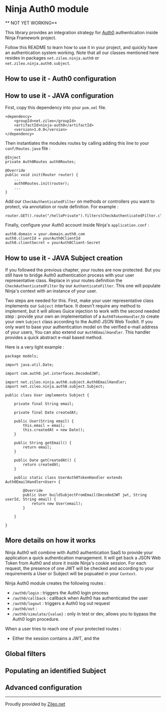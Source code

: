 # Ninja Auth0 module

** NOT YET WORKING**

This library provides an integration strategy for [Auth0](https://auth0.com) authentication inside Ninja Framework project.

Follow this README to learn how to use it in your project, and quickly have an authentication system working. Note that all our classes mentioned here resides in packages `net.zileo.ninja.auth0` or `net.zileo.ninja.auth0.subject`.

## How to use it - Auth0 configuration



## How to use it - JAVA configuration

First, copy this dependency into your `pom.xml` file.

    <dependency>
        <groupId>net.zileo</groupId>
        <artifactId>ninja-auth0</artifactId>
        <version>1.0.0</version>
    </dependency>

Then instantiates the modules routes by calling adding this line to your `conf/Routes.java` file :

    @Inject
    private Auth0Routes auth0Routes;
    
    @Override
    public void init(Router router) {
        ...
        auth0Routes.init(router);
        ...
    }

Add our `CheckAuthenticatedFilter` on methods or controllers you want to protect, via annotation or route definition. For example :

    router.GET().route("/helloPrivate").filters(CheckAuthenticatedFilter.class).with(ExampleController::helloPrivate);

Finally, configure your Auth0 account inside Ninja's `application.conf` :

    auth0.domain = your.domain.auth0.com
    auth0.clientId = yourAuth0ClientId
    auth0.clientSecret = yourAuth0Client-Secret

## How to use it - JAVA Subject creation

If you followed the previous chapter, your routes are now protected. But you still have to bridge Auth0 authentication process with your user representative class. Replace in your routes definition the `CheckAuthenticatedFilter` by our `AuthenticateFilter`. This one will populate Ninja's context with an instance of your user.

Two steps are needed for this. First, make your user representative class implements our `Subject` interface. It doesn't require any method to implement, but it will allows Guice injection to work with the second needed step : provide your own an implementation of a `Auth0TokenHandler`,to create your own `Subject` class according to the Auth0 JSON Web Toolkit. If you only want to base your authentication model on the verified e-mail address of your users, You can also extend our `Auth0EmailHandler`. This handler provides a quick abstract e-mail based method.

Here is a very light example :

    package models;
    
    import java.util.Date;
    
    import com.auth0.jwt.interfaces.DecodedJWT;
    
    import net.zileo.ninja.auth0.subject.Auth0EmailHandler;
    import net.zileo.ninja.auth0.subject.Subject;
    
    public class User implements Subject {
    
        private final String email;
    
        private final Date createdAt;
    
        public User(String email) {
            this.email = email;
            this.createdAt = new Date();
        }
    
        public String getEmail() {
            return email;
        }
    
        public Date getCreatedAt() {
            return createdAt;
        }
    
        public static class UserAuth0TokenHandler extends Auth0EmailHandler<User> {
    
            @Override
            public User buildSubjectFromEmail(DecodedJWT jwt, String userId, String email) {
                return new User(email);
            }
    
        }
    
    }

## More details on how it works

Ninja Auth0 will combine with Auth0 authentication SaaS to provide your application a quick authentication management. It will get back a JSON Web Token from Auth0 and store it inside Ninja's cookie session. For each request, the presence of one JWT will be checked and according to your requirements a User or Subject will be popuated in your `Context`.

Ninja Auth0 module creates the following routes :
* `/auth0/login` : triggers the Auth0 login process
* `/auth0/callback` : callback when Auth0 has authenticated the user
* `/auth0/logout` : triggers a Auth0 log out request
* `/auth0/out` : 
* `/auth0/simulate/{value}` : only in test or dev, allows you to bypass the Auth0 login procedure.

When a user tries to reach one of your protected routes :
* Either the session contains a JWT, and the

## Global filters

## Populating an identified Subject

## Advanced configuration

---

Proudly provided by [Zileo.net](https://zileo.net)
